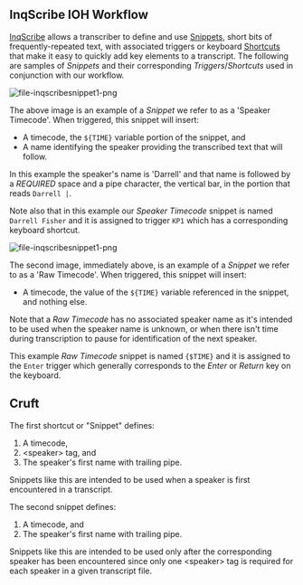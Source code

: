 
## InqScribe IOH Workflow

[InqScribe](https://www.inqscribe.com) allows a transcriber to define and use [Snippets](http://docs.inqscribe.com/2.2/snippets.html), short bits of frequently-repeated text, with associated triggers or keyboard [Shortcuts](http://docs.inqscribe.com/2.2/keyboardshortcuts.html) that make it easy to quickly add key elements to a transcript.  The following are samples of *Snippets* and their corresponding *Triggers*/*Shortcuts* used in conjunction with our workflow.

![file-inqscribesnippet1-png](https://gist.githubusercontent.com/McFateM/f4e061eb17ce6d645e51c9d0f2a93814/raw/ff7e69a4a5953149a7dd8f3a86f9565c2e4e7017/InqScribeSnippet1.png)

The above image is an example of a *Snippet* we refer to as a 'Speaker Timecode'.  When triggered, this snippet will insert:

  - A timecode, the `${TIME}` variable portion of the snippet, and
  - A name identifying the speaker providing the transcribed text that will follow.  

In this example the speaker's name is 'Darrell' and that name is followed by a *REQUIRED* space and a pipe character, the vertical bar, in the portion that reads `Darrell |`.

Note also that in this example our *Speaker Timecode* snippet is named `Darrell Fisher` and it is assigned to trigger `KP1` which has a corresponding keyboard shortcut.

![file-inqscribesnippet1-png](https://gist.githubusercontent.com/McFateM/f4e061eb17ce6d645e51c9d0f2a93814/raw/ff7e69a4a5953149a7dd8f3a86f9565c2e4e7017/InqScribeSnippet2.png)

The second image, immediately above, is an example of a *Snippet* we refer to as a 'Raw Timecode'.  When triggered, this snippet will insert:

  - A timecode, the value of the `${TIME}` variable referenced in the snippet, and nothing else.

Note that a *Raw Timecode* has no associated speaker name as it's intended to be used when the speaker name is unknown, or when there isn't time during transcription to pause for identification of the next speaker.

This example *Raw Timecode* snippet is named `{$TIME}` and it is assigned to the `Enter` trigger which generally corresponds to the *Enter* or *Return* key on the keyboard.  

## Cruft

The first shortcut or "Snippet" defines:
1) A timecode,
2) \<speaker> tag, and
3) The speaker's first name with trailing pipe.

Snippets like this are intended to be used when a speaker is first encountered in a transcript.

The second snippet defines:
1) A timecode, and
2) The speaker's first name with trailing pipe.

Snippets like this are intended to be used only after the corresponding speaker has been encountered since only one \<speaker> tag is required for each speaker in a given transcript file.
